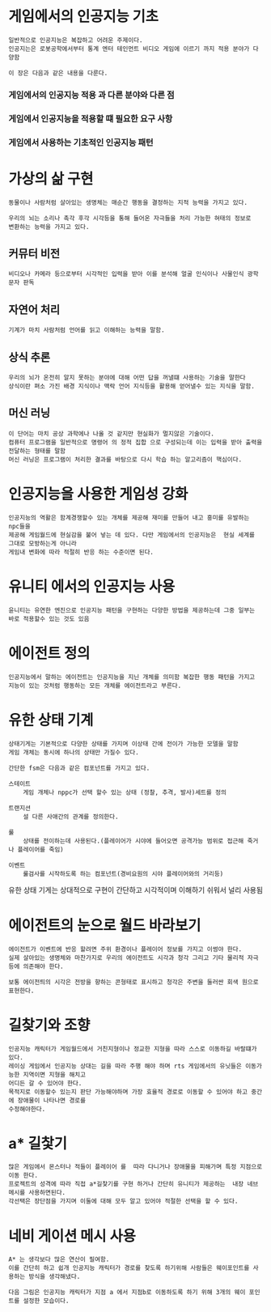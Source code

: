 # 게임에서의 인공지능 기초

    일반적으로 인공지능은 복잡하고 어려운 주제이다.
    인공지는은 로봇공학에서부터 통계 엔터 테인먼트 비디오 게임에 이르기 까지 적용 분야가 다양함

    이 장은 다음과 같은 내용을 다룬다.

###    게임에서의 인공지능 적용 과 다른 분야와 다른 점
###    게임에서 인공지능을 적용할 떄 필요한 요구 사항
###    게임에서 사용하는 기초적인 인공지능 패턴


# 가상의 삶 구현

    동물이나 사람처럼 살아있는 생명체는 매순간 행동을 결정하는 지적 능력을 가지고 있다.

    우리의 뇌는 소리나 촉각 후각 시각등을 통해 들어온 자극들을 처리 가능한 혀태의 정보로
    변환하는 능력을 가지고 있다.




## 커뮤터 비전
    비디오나 카메라 등으로부터 시각적인 입력을 받아 이를 분석해 얼굴 인식이나 사물인식 광학 문자 판독

## 자연어 처리
    기계가 마치 사람처럼 언어를 읽고 이해하는 능력을 말함. 

## 상식 추론
    우리의 뇌가 온전히 알지 못하는 분야에 대해 어떤 답을 꺼낼떄 사용하는 기술을 말한다
    상식이란 펴소 가진 배경 지식이나 맥락 언어 지식등을 활용해 얻어낼수 있는 지식을 말함.

## 머신 러닝
    이 단어는 마치 공상 과학에나 나올 것 같지만 현실화가 멀지않은 기술이다.
    컴퓨터 프로그램을 일반적으로 명령어 의 정적 집합 으로 구성되는데 이는 입력을 받아 출력을 전달하는 형태를 말함
    머신 러닝은 프로그램이 처리한 결과를 바탕으로 다시 학습 하는 알고리즘이 핵심이다.


# 인공지능을 사용한 게임성 강화

    인공지능의 역활은 함계경쟁할수 있는 개체를 제공해 재미를 만들어 내고 흥미를 유발하는 npc들을
    제공해 게임월드에 현실감을 불어 넣는 데 있다. 다만 게임에서의 인공지능은  현실 세계를 그대로 모방하는게 아니라
    게임내 변화에 따라 적절히 반응 하는 수준이면 된다.


# 유니티 에서의 인공지능 사용
    윤니티는 유연한 엔진으로 인공지능 패턴을 구현하는 다양한 방법을 제공하는데 그중 일부는 바로 적용할수 있는 것도 있음
    
# 에이전트 정의

    인공지능에서 말하는 에이전트는 인공지능을 지닌 개체를 의미함 복잡한 행동 패턴을 가지고 지능이 있는 것처럼 행동하는 모든 개체를 에이전트라고 부른다.

# 유한 상태 기계

    상태기게는 기본적으로 다양한 상태를 가지며 이상태 간에 전이가 가능한 모델을 말함
    게임 개체는 동시에 하나의 상태만 가질수 있다.

    간단한 fsm은 다음과 같은 컴포넌트를 가지고 있다.

    스테이트
        게임 개체나 nppc가 선택 할수 있는 상태 (정찰, 추격, 발사)세트를 정의
    
    트랜지션
        설 다른 사애간의 관계를 정의한다.

    룰
        상태를 전이하는데 사용된다.(플레이어가 시야에 들어오면 공격가능 범위로 접근해 죽거나 플레이어를 죽임)

    이벤트
        룰검사를 시작하도록 하는 컴포넌트(경비요원의 시야 플레이어와의 거리등)

유한 상태 기게는 상대적으로 구현이 간단하고 시각적이며 이해하기 쉬워서 널리 사용됨


# 에이전트의 눈으로 월드 바라보기

    에이전트가 이벤트에 반응 할려면 주위 환경이나 플레이어 정보를 가지고 이썽야 한다.
    실제 살아있는 생명체와 마찬가지로 우리의 에이전트도 시각과 청각 그리고 기타 물리적 자극 등에 의존해야 한다.

    보통 에이전틔의 시각은 전방을 향하는 콘형태로 표시하고 청각은 주변을 둘러싼 회색 원으로 표현한다.




# 길찾기와 조향

    인공지능 캐릭터가 게임월드에서 거친지형이나 정교한 지형을 따라 스스로 이동하길 바랄떄가 있다.
    레이싱 게임에서 인공지능 상대는 길을 따라 주행 해야 하며 rts 게임에서의 유닛들은 이동가능한 지역이면 지형을 해치고
    어디든 갈 수 있어야 한다.
    목적지로 이동할수 있는지 판단 가능해야하며 가장 효율적 경로로 이동할 수 있어야 하고 중간에 장애물이 나타나면 경로를
    수정해야한다.


# a* 길찿기
    많은 게임에서 몬스터나 적들이 플레이어 를  따라 다니거나 장애물을 피해가며 특정 지점으로 이동 한다.
    프로젝트의 성격에 따라 직접 a*길찿기를 구현 하거나 간단히 유니티가 제공하는  내장 네브메시를 사용하면된다.
    각선택은 장단점을 가지며 이둘에 대해 모두 알고 있어야 적절한 선택을 할 수 있다.


# 네비 게이션 메시 사용

    A* 는 생각보다 많은 연산이 필여함.
    이를 간단히 하고 쉽개 인공지능 캐릭터가 경로를 찾도록 하기위해 사람들은 웨이포인트를 사용하는 방식을 생각해냈다.

    다음 그림은 인공지능 캐릭터가 지점 a 에서 지점b로 이동하도록 하기 위해 3개의 웨이 포인트를 설정한 모습이다.
    